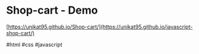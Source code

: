 # Shop-cart - Demo

[https://unikat95.github.io/Shop-cart/](https://unikat95.github.io/javascript-shop-cart/)

#html #css #javascript

